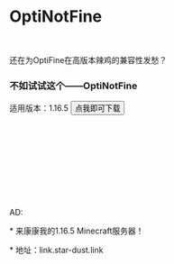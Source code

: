 <!--<meta http-equiv="refresh" content="0;url=./1.16.5-OptiNotFine.zip">-->
<h1>OptiNotFine</h1>
<br>
<p>
  还在为OptiFine在高版本辣鸡的兼容性发愁？
  <h3>不如试试这个——OptiNotFine</h3>
  适用版本：1.16.5
  <a href=./1.16.5-OptiNotFine.zip>
    <input type="button" value="点我即可下载">
  </a>
</p>
<br><br><br><br><br><br><br><br>
<p>AD:</p>
<p>   * 来康康我的1.16.5 Minecraft服务器！</p>
<p>   * 地址：link.star-dust.link</p>

